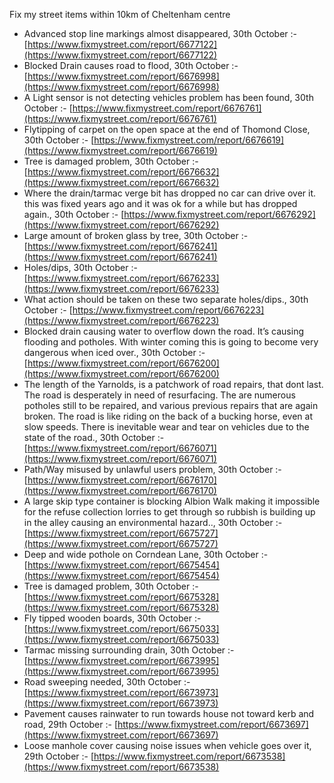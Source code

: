 Fix my street items within 10km of Cheltenham centre

<!-- fix_marker starts -->

- Advanced stop line markings almost disappeared, 30th October :- [https://www.fixmystreet.com/report/6677122](https://www.fixmystreet.com/report/6677122)
- Blocked Drain causes road to flood, 30th October :- [https://www.fixmystreet.com/report/6676998](https://www.fixmystreet.com/report/6676998)
- A Light sensor is not detecting vehicles problem has been found, 30th October :- [https://www.fixmystreet.com/report/6676761](https://www.fixmystreet.com/report/6676761)
- Flytipping of carpet on the open space at the end of Thomond Close, 30th October :- [https://www.fixmystreet.com/report/6676619](https://www.fixmystreet.com/report/6676619)
- Tree is damaged problem, 30th October :- [https://www.fixmystreet.com/report/6676632](https://www.fixmystreet.com/report/6676632)
- Where the drain/tarmac verge bit has dropped no car can drive over it. this was fixed years ago and it was ok for a while but has dropped again., 30th October :- [https://www.fixmystreet.com/report/6676292](https://www.fixmystreet.com/report/6676292)
- Large amount of broken glass by tree, 30th October :- [https://www.fixmystreet.com/report/6676241](https://www.fixmystreet.com/report/6676241)
- Holes/dips, 30th October :- [https://www.fixmystreet.com/report/6676233](https://www.fixmystreet.com/report/6676233)
- What action should be taken on these two separate holes/dips., 30th October :- [https://www.fixmystreet.com/report/6676223](https://www.fixmystreet.com/report/6676223)
- Blocked drain causing water to overflow down the road. It’s causing flooding and potholes. With winter coming this is going to become very dangerous when iced over., 30th October :- [https://www.fixmystreet.com/report/6676200](https://www.fixmystreet.com/report/6676200)
- The length of the Yarnolds, is a patchwork of road repairs, that dont last. The road is desperately in need of resurfacing. The are numerous potholes still to be repaired, and various previous repairs that are again broken. The road is like riding on the back of a bucking horse, even at slow speeds. There is inevitable wear and tear on vehicles due to the state of the road., 30th October :- [https://www.fixmystreet.com/report/6676071](https://www.fixmystreet.com/report/6676071)
- Path/Way misused by unlawful users problem, 30th October :- [https://www.fixmystreet.com/report/6676170](https://www.fixmystreet.com/report/6676170)
- A large skip type container is blocking Albion Walk making it impossible for the refuse collection lorries to get through so rubbish is building up in the alley causing an environmental hazard.., 30th October :- [https://www.fixmystreet.com/report/6675727](https://www.fixmystreet.com/report/6675727)
- Deep and wide pothole on Corndean Lane, 30th October :- [https://www.fixmystreet.com/report/6675454](https://www.fixmystreet.com/report/6675454)
- Tree is damaged problem, 30th October :- [https://www.fixmystreet.com/report/6675328](https://www.fixmystreet.com/report/6675328)
- Fly tipped wooden boards, 30th October :- [https://www.fixmystreet.com/report/6675033](https://www.fixmystreet.com/report/6675033)
- Tarmac missing surrounding drain, 30th October :- [https://www.fixmystreet.com/report/6673995](https://www.fixmystreet.com/report/6673995)
- Road sweeping needed, 30th October :- [https://www.fixmystreet.com/report/6673973](https://www.fixmystreet.com/report/6673973)
- Pavement causes rainwater to run towards house not toward kerb and road, 29th October :- [https://www.fixmystreet.com/report/6673697](https://www.fixmystreet.com/report/6673697)
- Loose manhole cover causing noise issues when vehicle goes over it, 29th October :- [https://www.fixmystreet.com/report/6673538](https://www.fixmystreet.com/report/6673538)

<!-- fix_marker ends -->